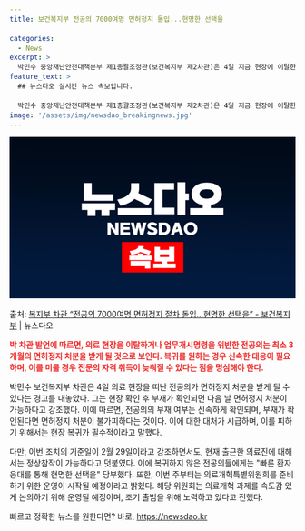 ```yaml
---
title: 보건복지부 전공의 7000여명 면허정지 돌입...현명한 선택을

categories:
  - News
excerpt: >
  박민수 중앙재난안전대책본부 제1총괄조정관(보건복지부 제2차관)은 4일 지금 현장에 이탈한 전공의 인원은 한 …
feature_text: >
  ## 뉴스다오 실시간 뉴스 속보입니다.

  박민수 중앙재난안전대책본부 제1총괄조정관(보건복지부 제2차관)은 4일 지금 현장에 이탈한 전공의 인원은 한 …
image: '/assets/img/newsdao_breakingnews.jpg'
---
```


![뉴스다오 속보](/assets/img/newsdao_breakingnews.jpg)

<p>출처: <a href="https://newsdao.kr/3269" rel="dofollow">복지부 차관 “전공의 7000여명 면허정지 절차 돌입…현명한 선택을”  - 보건복지부</a> | 뉴스다오</p>

<b><span style="color: #ee2323;">박 차관 발언에 따르면, 의료 현장을 이탈하거나 업무개시명령을 위반한 전공의는 최소 3개월의 면허정지 처분을 받게 될 것으로 보인다. 복귀를 원하는 경우 신속한 대응이 필요하며, 이를 미룰 경우 전문의 자격 취득이 늦춰질 수 있다는 점을 명심해야 한다.</span></b>

박민수 보건복지부 차관은 4일 의료 현장을 떠난 전공의가 면허정지 처분을 받게 될 수 있다는 경고를 내놓았다. 그는 현장 확인 후 부재가 확인되면 다음 날 면허정지 처분이 가능하다고 강조했다. 이에 따르면, 전공의의 부재 여부는 신속하게 확인되며, 부재가 확인된다면 면허정지 처분이 불가피하다는 것이다. 이에 대한 대처가 시급하며, 이를 피하기 위해서는 현장 복귀가 필수적이라고 말했다.

다만, 이번 조치의 기준일이 2월 29일이라고 강조하면서도, 현재 출근한 의료진에 대해서는 정상참작이 가능하다고 덧붙였다. 이에 복귀하지 않은 전공의들에게는 "빠른 환자 응대를 통해 현명한 선택을" 당부했다. 또한, 이번 주부터는 의료개혁특별위원회를 준비하기 위한 운영이 시작될 예정이라고 밝혔다. 해당 위원회는 의료개혁 과제를 속도감 있게 논의하기 위해 운영될 예정이며, 조기 출범을 위해 노력하고 있다고 전했다. 

빠르고 정확한 뉴스를 원한다면? 바로, <a href="https://newsdao.kr" rel="dofollow">https://newsdao.kr</a>


